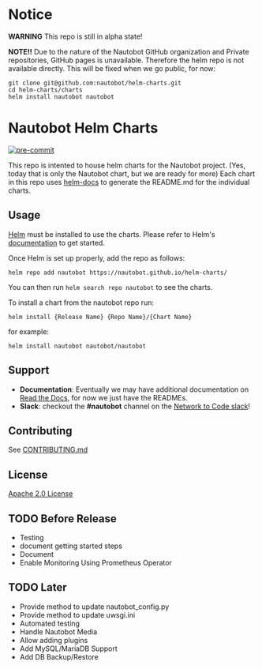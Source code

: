# Notice

**WARNING** This repo is still in alpha state!

**NOTE!!** Due to the nature of the Nautobot GitHub organization and Private repositories, GitHub pages is unavailable.  Therefore the helm repo is not available directly.  This will be fixed when we go public, for now:

```
git clone git@github.com:nautobot/helm-charts.git
cd helm-charts/charts
helm install nautobot nautobot
```

# Nautobot Helm Charts
<!-- ALL-CONTRIBUTORS-BADGE:START - Do not remove or modify this section -->
<!-- [![All Contributors]()](#contributors-) -->
<!-- ALL-CONTRIBUTORS-BADGE:END -->

[![pre-commit](https://img.shields.io/badge/pre--commit-enabled-brightgreen?logo=pre-commit&logoColor=white&style=for-the-badge)](https://github.com/pre-commit/pre-commit)
<!-- [![renovate](https://img.shields.io/badge/renovate-enabled-brightgreen?style=for-the-badge&logo=data:image/svg+xml;base64,)](https://github.com/renovatebot/renovate) -->
<!-- [![Artifact Hub](https://img.shields.io/endpoint?url=https://artifacthub.io/badge/repository/nautobot&style=for-the-badge)](https://artifacthub.io/packages/search?repo=nautobot) -->


This repo is intented to house helm charts for the Nautobot project.  (Yes, today that is only the Nautobot chart, but we are ready for more)  Each chart in this repo uses [helm-docs](https://github.com/norwoodj/helm-docs) to generate the README.md for the individual charts.

## Usage

[Helm](https://helm.sh) must be installed to use the charts.
Please refer to Helm's [documentation](https://helm.sh/docs/) to get started.

Once Helm is set up properly, add the repo as follows:

```console
helm repo add nautobot https://nautobot.github.io/helm-charts/
```

You can then run `helm search repo nautobot` to see the charts.

To install a chart from the nautobot repo run:

```console
helm install {Release Name} {Repo Name}/{Chart Name}
```

for example:

```console
helm install nautobot nautobot/nautobot
```

## Support

* **Documentation**: Eventually we may have additional documentation on [Read the Docs](https://readthedocs.org/), for now we just have the READMEs.
* **Slack**: checkout the **#nautobot** channel on the [Network to Code slack](https://networktocode.slack.com/)!

## Contributing

See [CONTRIBUTING.md](./CONTRIBUTING.md)
## License

[Apache 2.0 License](./LICENSE.txt)

## TODO Before Release

* Testing
* document getting started steps
* Document
* Enable Monitoring Using Prometheus Operator

## TODO Later

* Provide method to update nautobot_config.py
* Provide method to update uwsgi.ini
* Automated testing
* Handle Nautobot Media
* Allow adding plugins
* Add MySQL/MariaDB Support
* Add DB Backup/Restore

